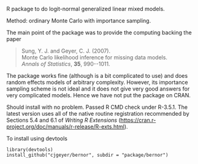 
R package to do logit-normal generalized linear mixed models.

Method: ordinary Monte Carlo with importance sampling.

The main point of the package was to provide the computing backing the paper

> Sung, Y. J. and Geyer, C. J. (2007).\
> Monte Carlo likelihood inference for missing data models.\
> *Annals of Statistics*, **35**, 990--1011.

The package works fine (although is a bit complicated to use) and does
random effects models of arbitrary complexity.  However, its importance
sampling scheme is not ideal and it does not give very good answers for
very complicated models.  Hence we have not put the package on CRAN.

Should install with no problem.  Passed R CMD check under R-3.5.1.
The latest version uses all of the native routine registration recommended
by Sections 5.4 and 6.1 of *Writing R Extensions*
(https://cran.r-project.org/doc/manuals/r-release/R-exts.html).

To install using devtools

    library(devtools)
    install_github("cjgeyer/bernor", subdir = "package/bernor")

